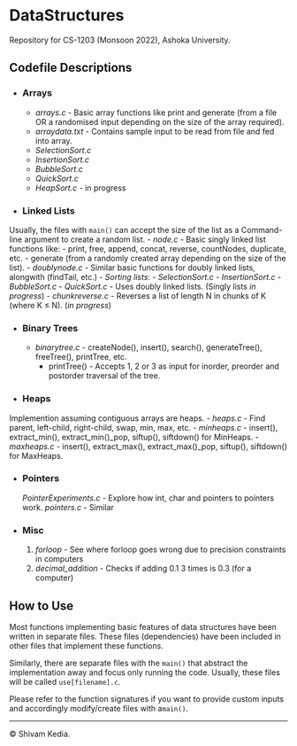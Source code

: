 # DataStructures
Repository for CS-1203 (Monsoon 2022), Ashoka University.


## Codefile Descriptions

- ### Arrays
	- *arrays.c* - Basic array functions like print and generate (from a file OR a randomised input depending on the size of the array required).
	- *arraydata.txt* - Contains sample input to be read from file and fed into array.
	- *SelectionSort.c*
	- *InsertionSort.c*
	- *BubbleSort.c*
	- *QuickSort.c*
	- *HeapSort.c* - in progress

- ### Linked Lists
Usually, the files with `main()` can accept the size of the list as a Command-line argument to create a random list.
	- *node.c* - Basic singly linked list functions like:
		- print, free, append, concat, reverse, countNodes, duplicate, etc.
		- generate (from a randomly created array depending on the size of the list).
	- *doublynode.c* - Similar basic functions for doubly linked lists, alongwith (findTail, etc.)
	- *Sorting lists*:
		- *SelectionSort.c*
		- *InsertionSort.c*
		- *BubbleSort.c*
		- *QuickSort.c* - Uses doubly linked lists. (Singly lists *in progress*)
	- *chunkreverse.c* - Reverses a list of length N in chunks of K (where K ≤ N). (*in progress*)

- ### Binary Trees
	- *binarytree.c* - createNode(), insert(), search(), generateTree(), freeTree(), printTree, etc.
		 - printTree() - Accepts 1, 2 or 3 as input for inorder, preorder and postorder traversal of the tree.

- ### Heaps
Implemention assuming contiguous arrays are heaps.
	- *heaps.c* - Find parent, left-child, right-child, swap, min, max, etc.
	- *minheaps.c* - insert(),  extract_min(), extract_min()_pop, siftup(), siftdown() for MinHeaps.
	- *maxheaps.c* - insert(),  extract_max(), extract_max()_pop, siftup(), siftdown() for MaxHeaps.

- ### Pointers
	*PointerExperiments.c* - Explore how int, char and pointers to pointers work.
	*pointers.c* - Similar

- ### Misc
	1. *forloop* - See where forloop goes wrong due to precision constraints in computers
	2. *decimal_addition* - Checks if adding 0.1 3 times is 0.3 (for a computer)

## How to Use
Most functions implementing basic features of data structures have been written in separate files. These files (dependencies) have been included in other files that implement these functions.

Similarly, there are separate files with the `main()` that abstract the implementation away and focus only running the code. Usually, these files will be called `use[filename].c`.

Please refer to the function signatures if you want to provide custom inputs and accordingly modify/create files with a`main()`.

------------
© Shivam Kedia.